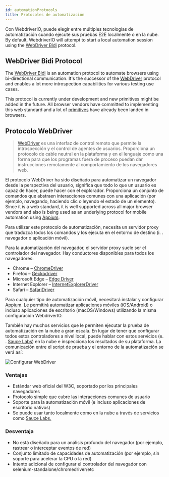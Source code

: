 ```yaml
---
id: automationProtocols
title: Protocoles de automatización
---
```


Con WebdriverIO, puede elegir entre múltiples tecnologías de automatización cuando ejecute sus pruebas E2E localmente o en la nube. By default, WebdriverIO will attempt to start a local automation session using the [WebDriver Bidi](https://w3c.github.io/webdriver-bidi/) protocol.

## WebDriver Bidi Protocol

The [WebDriver Bidi](https://w3c.github.io/webdriver-bidi/) is an automation protocol to automate browsers using bi-directional communication. It's the successor of the [WebDriver](https://w3c.github.io/webdriver/) protocol and enables a lot more introspection capabilities for various testing use cases.

This protocol is currently under development and new primitives might be added in the future. All browser vendors have committed to implementing this web standard and a lot of [primitives](https://wpt.fyi/results/webdriver/tests/bidi?label=experimental&label=master&aligned) have already been landed in browsers.

## Protocolo WebDriver

> [WebDriver](https://w3c.github.io/webdriver/) es una interfaz de control remoto que permite la introspección y el control de agentes de usuarios. Proporciona un protocolo de cable neutral en la plataforma y en el lenguaje como una forma para que los programas fuera de proceso puedan dar instrucciones remotamente al comportamiento de los navegadores web.

El protocolo WebDriver ha sido diseñado para automatizar un navegador desde la perspectiva del usuario, significa que todo lo que un usuario es capaz de hacer, puede hacer con el explorador. Proporciona un conjunto de comandos que abstraen interacciones comunes con una aplicación (por ejemplo, navegando, haciendo clic o leyendo el estado de un elemento). Since it is a web standard, it is well supported across all major browser vendors and also is being used as an underlying protocol for mobile automation using [Appium](http://appium.io).

Para utilizar este protocolo de automatización, necesita un servidor proxy que traduzca todos los comandos y los ejecuta en el entorno de destino (i. . navegador o aplicación móvil).

Para la automatización del navegador, el servidor proxy suele ser el controlador del navegador. Hay conductores disponibles para todos los navegadores:

- Chrome – [ChromeDriver](http://chromedriver.chromium.org/downloads)
- Firefox – [Geckodriver](https://github.com/mozilla/geckodriver/releases)
- Microsoft Edge – [Edge Driver](https://developer.microsoft.com/en-us/microsoft-edge/tools/webdriver/)
- Internet Explorer – [InternetExplorerDriver](https://github.com/SeleniumHQ/selenium/wiki/InternetExplorerDriver)
- Safari – [SafariDriver](https://developer.apple.com/documentation/webkit/testing_with_webdriver_in_safari)

Para cualquier tipo de automatización móvil, necesitará instalar y configurar [Appium](http://appium.io). Le permitirá automatizar aplicaciones móviles (iOS/Android) o incluso aplicaciones de escritorio (macOS/Windows) utilizando la misma configuración WebdriverIO.

También hay muchos servicios que le permiten ejecutar la prueba de automatización en la nube a gran escala. En lugar de tener que configurar todos estos controladores a nivel local, puede hablar con estos servicios (e. . [Sauce Labs](https://saucelabs.com)) en la nube e inspecciona los resultados de su plataforma. La comunicación entre el script de prueba y el entorno de la automatización se verá así:

![Configurar WebDriver](/img/webdriver.png)

### Ventajas

- Estándar web oficial del W3C, soportado por los principales navegadores
- Protocolo simple que cubre las interacciones comunes de usuario
- Soporte para la automatización móvil (e incluso aplicaciones de escritorio nativos)
- Se puede usar tanto localmente como en la nube a través de servicios como [Sauce Labs.](https://saucelabs.com)

### Desventaja

- No está diseñado para un análisis profundo del navegador (por ejemplo, rastrear o interceptar eventos de red)
- Conjunto limitado de capacidades de automatización (por ejemplo, sin soporte para acelerar la CPU o la red)
- Intento adicional de configurar el controlador del navegador con selenium-standalone/chromedriver/etc
